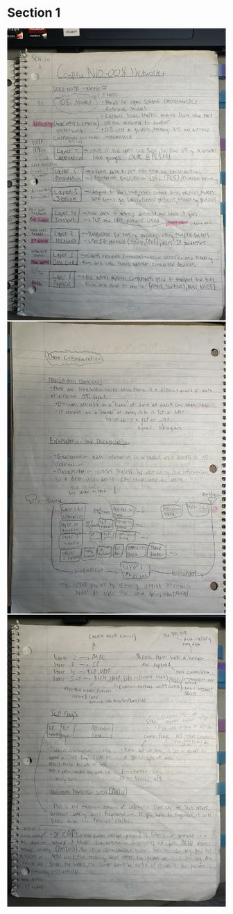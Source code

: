 # Section 1

<img src="/Notes/Page1.jpg" alt="Osi Model" width="800px">
<img src="/Notes/Page2.jpg" alt="Osi Model" width="800px">
<img src="/Notes/Page3.jpg" alt="Osi Model" width="800px">
